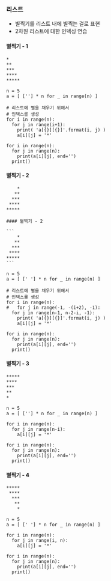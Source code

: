 ### 리스트
- 별찍기를  리스트 내에 별찍는 걸로 표현
- 2차원 리스트에 대한 인덱싱 연습



#### 별찍기 - 1

```
*
**
***
****
*****

```

```
n = 5
a = [ [''] * n for _ in range(n) ]

# 리스트에 별을 채우기 위해서
# 인덱스를 생성
for i in range(n):
  for j in range(i+1):
    print( 'a[{}][{}]'.format(i, j) )
    a[i][j] = '*'

for i in range(n):
  for j in range(n):
    print(a[i][j], end='')
  print()
```



#### 별찍기 - 2

```
    *
   **
  ***
 ****
*****
```

````
#### 별찍기 - 2

```
    *
   **
  ***
 ****
*****
```

n = 5
a = [ [' '] * n for _ in range(n) ]

# 리스트에 별을 채우기 위해서
# 인덱스를 생성
for i in range(n):
#   for j in range(-1, -(i+2), -1): 
  for j in range(n-1, n-2-i, -1):
    print( 'a[{}][{}]'.format(i, j) )
    a[i][j] = '*'

for i in range(n):
  for j in range(n):
    print(a[i][j], end='')
  print()
````



#### 별찍기 - 3

```
*****
****
***
**
*
```

```
n = 5
a = [ [''] * n for _ in range(n) ]

for i in range(n):
  for j in range(n-i):
    a[i][j] = '*'

for i in range(n):
  for j in range(n):
    print(a[i][j], end='')
  print()
```



#### 별찍기 - 4

```
*****
 ****
  ***
   **
    *
```

```
n = 5
a = [ [' '] * n for _ in range(n) ]

for i in range(n):
  for j in range(i, n):
    a[i][j] = '*'

for i in range(n):
  for j in range(n):
    print(a[i][j], end='')
  print()
```

